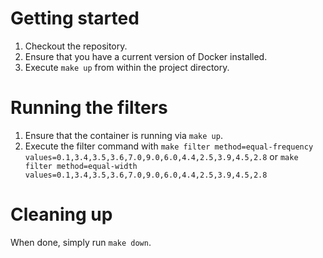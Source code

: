 Getting started
===

1) Checkout the repository.
2) Ensure that you have a current version of Docker installed.
3) Execute `make up` from within the project directory.

Running the filters
===

1) Ensure that the container is running via `make up`.
2) Execute the filter command with `make filter method=equal-frequency values=0.1,3.4,3.5,3.6,7.0,9.0,6.0,4.4,2.5,3.9,4.5,2.8` or `make filter method=equal-width values=0.1,3.4,3.5,3.6,7.0,9.0,6.0,4.4,2.5,3.9,4.5,2.8`

Cleaning up
===

When done, simply run `make down`.

